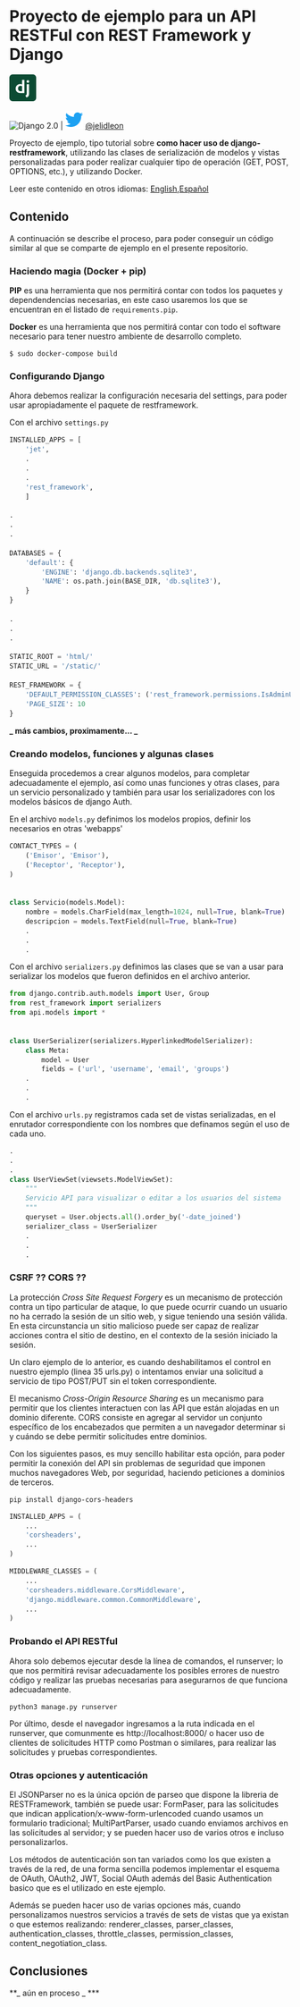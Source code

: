 # Proyecto de ejemplo para un API RESTFul con REST Framework y Django

![Django Logo](django-logo.png)

![Django 2.0](https://img.shields.io/badge/django-2.0-green.svg) | [![Seguir en Twitter](twitter-logo.png)](https://twitter.com/jelidleon) [@jelidleon](https://twitter.com/jelidleon)

Proyecto de ejemplo, tipo tutorial sobre **como hacer uso de django-restframework**, utilizando las clases de serialización de modelos y vistas personalizadas para poder realizar cualquier tipo de operación (GET, POST, OPTIONS, etc.), y utilizando Docker.

Leer este contenido en otros idiomas: [English](README.md),[Español](README.es-MX.md)

## Contenido

A continuación se describe el proceso, para poder conseguir un código similar al que se comparte de ejemplo en el presente repositorio.

### Haciendo magia (Docker + pip)

**PIP** es una herramienta que nos permitirá contar con todos los paquetes y dependendencias necesarias, en este caso usaremos los que se encuentran en el listado de `requirements.pip`.

**Docker** es una herramienta que nos permitirá contar con todo el software necesario para tener nuestro ambiente de desarrollo completo.

``` shell
$ sudo docker-compose build
```

### Configurando Django

Ahora debemos realizar la configuración necesaria del settings, para poder usar apropiadamente el paquete de restframework.

Con el archivo `settings.py`

```python
INSTALLED_APPS = [
    'jet',
    .
    .
    .
    'rest_framework',
    ]

.
.
.

DATABASES = {
    'default': {
        'ENGINE': 'django.db.backends.sqlite3',
        'NAME': os.path.join(BASE_DIR, 'db.sqlite3'),
    }
}

.
.
.

STATIC_ROOT = 'html/'
STATIC_URL = '/static/'

REST_FRAMEWORK = {
    'DEFAULT_PERMISSION_CLASSES': ('rest_framework.permissions.IsAdminUser',),
    'PAGE_SIZE': 10
}

```

**_ más cambios, proximamente... _**

### Creando modelos, funciones y algunas clases

Enseguida procedemos a crear algunos modelos, para completar adecuadamente el ejemplo, así como unas funciones y otras clases, para un servicio personalizado y también para usar los serializadores con los modelos básicos de django Auth.

En el archivo `models.py` definimos los modelos propios, definir los necesarios en otras 'webapps'

```python
CONTACT_TYPES = (
    ('Emisor', 'Emisor'),
    ('Receptor', 'Receptor'),
)


class Servicio(models.Model):
    nombre = models.CharField(max_length=1024, null=True, blank=True)
    descripcion = models.TextField(null=True, blank=True)
    .
    .
    .
```

Con el archivo `serializers.py` definimos las clases que se van a usar para serializar los modelos que fueron definidos en el archivo anterior.

```python
from django.contrib.auth.models import User, Group
from rest_framework import serializers
from api.models import *


class UserSerializer(serializers.HyperlinkedModelSerializer):
    class Meta:
        model = User
        fields = ('url', 'username', 'email', 'groups')
    .
    .
    .
```

Con el archivo `urls.py` registramos cada set de vistas serializadas, en el enrutador correspondiente con los nombres que definamos según el uso de cada uno.

```python
.
.
.
class UserViewSet(viewsets.ModelViewSet):
    """
    Servicio API para visualizar o editar a los usuarios del sistema
    """
    queryset = User.objects.all().order_by('-date_joined')
    serializer_class = UserSerializer
    .
    .
    .
```

### CSRF ?? CORS ??

La protección *Cross Site Request Forgery* es un mecanismo de protección contra un tipo particular de ataque, lo que puede ocurrir cuando un usuario no ha cerrado la sesión de un sitio web, y sigue teniendo una sesión válida. En esta circunstancia un sitio malicioso puede ser capaz de realizar acciones contra el sitio de destino, en el contexto de la sesión iniciado la sesión.

Un claro ejemplo de lo anterior, es cuando deshabilitamos el control en nuestro ejemplo (linea 35 urls.py) o intentamos enviar una solicitud a servicio de tipo POST/PUT sin el token correspondiente.

El mecanismo *Cross-Origin Resource Sharing* es un mecanismo para permitir que los clientes interactuen con las API que están alojadas en un dominio diferente. CORS consiste en agregar al servidor un conjunto específico de los encabezados que permiten a un navegador determinar si y cuándo se debe permitir solicitudes entre dominios.

Con los siguientes pasos, es muy sencillo habilitar esta opción, para poder permitir la conexión del API sin problemas de seguridad que imponen muchos navegadores Web, por seguridad, haciendo peticiones a dominios de terceros.

```shell
pip install django-cors-headers
```

```python
INSTALLED_APPS = (
    ...
    'corsheaders',
    ...
)
```

```python
MIDDLEWARE_CLASSES = (
    ...
    'corsheaders.middleware.CorsMiddleware',
    'django.middleware.common.CommonMiddleware',
    ...
)
```

### Probando el API RESTful

Ahora solo debemos ejecutar desde la línea de comandos, el runserver; lo que nos permitirá revisar adecuadamente los posibles errores de nuestro código y realizar las pruebas necesarias para asegurarnos de que funciona adecuadamente.

```shell
python3 manage.py runserver
```

Por último, desde el navegador ingresamos a la ruta indicada en el runserver, que comunmente es http://localhost:8000/ o hacer uso de clientes de solicitudes HTTP como Postman o similares, para realizar las solicitudes y pruebas correspondientes.

### Otras opciones y autenticación

El JSONParser no es la única opción de parseo que dispone la libreria de RESTFramework, también se puede usar: FormPaser, para las solicitudes que indican application/x-www-form-urlencoded cuando usamos un formulario tradicional; MultiPartParser, usado cuando enviamos archivos en las solicitudes al servidor; y se pueden hacer uso de varios otros e incluso personalizarlos.

Los métodos de autenticación son tan variados como los que existen a través de la red, de una forma sencilla podemos implementar el esquema de OAuth, OAuth2, JWT, Social OAuth además del Basic Authentication basico que es el utilizado en este ejemplo.

Además se pueden hacer uso de varias opciones más, cuando personalizamos nuestros servicios a través de sets de vistas que ya existan o que estemos realizando: renderer_classes, parser_classes, authentication_classes, throttle_classes, permission_classes, content_negotiation_class.

## Conclusiones

**_ aún en proceso _ ***
